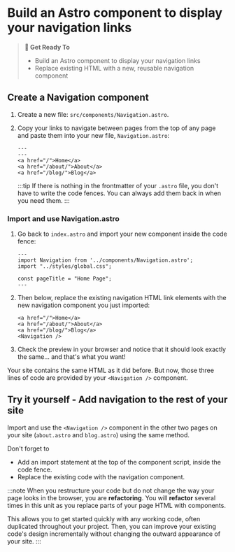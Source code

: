 # Build an Astro component to display your navigation links

> **🎯 Get Ready To**
>
> - Build an Astro component to display your navigation links
> - Replace existing HTML with a new, reusable navigation component

## Create a Navigation component

1. Create a new file: `src/components/Navigation.astro`.

2. Copy your links to navigate between pages from the top of any page and paste them into your new file, `Navigation.astro`:

    ```astro title="src/components/Navigation.astro" "---"
    ---
    ---
    <a href="/">Home</a>
    <a href="/about/">About</a>
    <a href="/blog/">Blog</a>
    ```
    :::tip
    If there is nothing in the frontmatter of your `.astro` file, you don't have to write the code fences. You can always add them back in when you need them.
    :::

### Import and use Navigation.astro

1. Go back to `index.astro` and import your new component inside the code fence:

    ```astro title="src/pages/index.astro" ins={2}
    ---
    import Navigation from '../components/Navigation.astro';
    import "../styles/global.css";

    const pageTitle = "Home Page";
    ---
    ```

2. Then below, replace the existing navigation HTML link elements with the new navigation component you just imported:

    ```astro title="src/pages/index.astro" del={1-3} ins={4}
    <a href="/">Home</a>
    <a href="/about/">About</a>
    <a href="/blog/">Blog</a>
    <Navigation />
    ```

3. Check the preview in your browser and notice that it should look exactly the same... and that's what you want!

Your site contains the same HTML as it did before. But now, those three lines of code are provided by your `<Navigation />` component. 

## Try it yourself - Add navigation to the rest of your site

Import and use the `<Navigation />` component in the other two pages on your site (`about.astro` and `blog.astro`) using the same method.

Don't forget to
- Add an import statement at the top of the component script, inside the code fence.
- Replace the existing code with the navigation component.

:::note
When you restructure your code but do not change the way your page looks in the browser, you are **refactoring**. You will **refactor** several times in this unit as you replace parts of your page HTML with components. 

This allows you to get started quickly with any working code, often duplicated throughout your project. Then, you can improve your existing code's design incrementally without changing the outward appearance of your site.
:::
